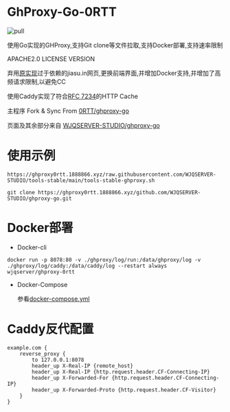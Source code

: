 # GhProxy-Go-0RTT

![pull](https://img.shields.io/docker/pulls/wjqserver/ghproxy-0rtt.svg)

使用Go实现的GHProxy,支持Git clone等文件拉取,支持Docker部署,支持速率限制

APACHE2.0 LICENSE VERSION

弃用[原实现](https://github.com/0-RTT/ghproxy-go)过于依赖的jiasu.in网页,更换前端界面,并增加Docker支持,并增加了高频请求限制,以避免CC

使用Caddy实现了符合[RFC 7234](https://httpwg.org/specs/rfc7234.html)的HTTP Cache

主程序 Fork & Sync From [0RTT/ghproxy-go](https://github.com/0-RTT/ghproxy-go)

页面及其余部分来自 [WJQSERVER-STUDIO/ghproxy-go](https://github.com/WJQSERVER-STUDIO/ghproxy-go)

# 使用示例

```
https://ghproxy0rtt.1888866.xyz/raw.githubusercontent.com/WJQSERVER-STUDIO/tools-stable/main/tools-stable-ghproxy.sh

git clone https://ghproxy0rtt.1888866.xyz/github.com/WJQSERVER-STUDIO/ghproxy-go.git
```

# Docker部署

- Docker-cli

```
docker run -p 8078:80 -v ./ghproxy/log/run:/data/ghproxy/log -v ./ghproxy/log/caddy:/data/caddy/log --restart always wjqserver/ghproxy-0rtt
```

- Docker-Compose

    参看[docker-compose.yml](https://github.com/WJQSERVER/ghproxy-go-0RTT/blob/main/docker-compose.yml)

# Caddy反代配置

```
example.com {
    reverse_proxy {
        to 127.0.0.1:8078
        header_up X-Real-IP {remote_host}	    
        header_up X-Real-IP {http.request.header.CF-Connecting-IP}
        header_up X-Forwarded-For {http.request.header.CF-Connecting-IP}
        header_up X-Forwarded-Proto {http.request.header.CF-Visitor}
    }    
}
```
